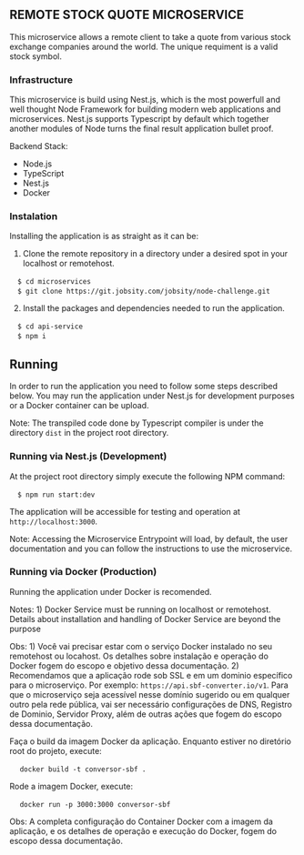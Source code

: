 ## REMOTE STOCK QUOTE MICROSERVICE

This microservice allows a remote client to take a quote from various stock exchange companies around the world. The unique requiment is a valid stock symbol.  

### Infrastructure

This microservice is build using Nest.js, which is the most powerfull 
and well thought Node Framework for building modern web applications and microservices. 
Nest.js supports Typescript by default which together another modules of Node turns the 
final result application bullet proof. 

Backend Stack:

* Node.js
* TypeScript
* Nest.js 
* Docker

### Instalation

Installing the application is as straight as it can be:

1) Clone the remote repository in a directory under a desired spot in your localhost or remotehost.

&emsp;`$ cd microservices` <br>
&emsp;`$ git clone https://git.jobsity.com/jobsity/node-challenge.git` <br>

2) Install the packages and dependencies needed to run the application.

&emsp;`$ cd api-service` <br>
&emsp;`$ npm i` <br>


## Running

In order to run the application you need to follow some steps described below. You may run the application under Nest.js for development purposes or a Docker container can be upload.

Note: The transpiled code done by Typescript compiler is under the directory `dist` in the project root directory.

### Running via Nest.js (Development)

At the project root directory simply execute the following NPM command:

&emsp;`$ npm run start:dev` <br>

The application will be accessible for testing and operation at `http://localhost:3000`.

Note: Accessing the Microservice Entrypoint will load, by default, the user documentation and you can  follow the instructions to use the microservice.

### Running via Docker (Production)

Running the application under Docker is recomended.

Notes: 1) Docker Service must be running on localhost or remotehost. Details about installation and handling of Docker Service are beyond the purpose 

Obs: 1) Você vai precisar estar com o serviço Docker instalado no seu remotehost ou locahost. Os detalhes sobre instalação e operação do Docker fogem do escopo e objetivo dessa documentação. 2) Recomendamos que a aplicação rode sob SSL e em um dominio específico para o microserviço. Por exemplo: `https://api.sbf-converter.io/v1`. Para que o microserviço seja acessível nesse domínio sugerido ou em qualquer outro pela rede pública, vai ser necessário configurações de DNS, Registro de Dominio, Servidor Proxy, além de outras ações que fogem do escopo dessa documentação. 

Faça o build da imagem Docker da aplicação. Enquanto estiver no diretório root do projeto, execute:

&emsp; `docker build -t conversor-sbf .`

Rode a imagem Docker, execute:

&emsp; `docker run -p 3000:3000 conversor-sbf`

Obs: A completa configuração do Container Docker com a imagem da aplicação, e os detalhes de operação e execução do Docker, fogem do escopo dessa documentação. 